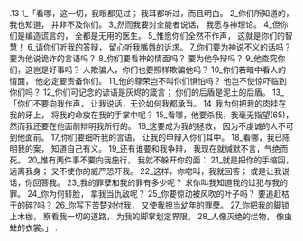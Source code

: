 .13 
1_「看哪，这一切，我眼都见过； 
我耳都听过，而且明白。 
2_你们所知道的，我也知道， 
并非不及你们。 
3_然而我要对全能者说话， 
我愿与神理论。 
4_但你们是编造谎言的， 
全都是无用的医生。 
5_惟愿你们全然不作声， 
这就是你们的智慧！ 
6_请你们听我的答辩， 
留心听我嘴唇的诉求。 
7_你们要为神说不义的话吗？ 
要为他说诡诈的言语吗？ 
8_你们要看神的情面吗？ 
要为他争辩吗？ 
9_他查究你们，这岂是好事吗？ 
人欺骗人，你们也要照样欺骗他吗？ 
10_你们若暗中看人的情面， 
他必定要责备你们。 
11_他的尊荣岂不叫你们惧怕吗？ 
他岂不使惊吓临到你们吗？ 
12_你们可记念的谚语是灰烬的箴言； 
你们的后盾是泥土的后盾。 
13_「你们不要向我作声， 
让我说话，无论如何我都承当。 
14_我为何把我的肉挂在我的牙上， 
将我的命放在我的手掌中呢？ 
15_看哪，他要杀我，我毫无指望(65)， 
然而我还要在他面前辩明我所行的。 
16_这要成为我的拯救， 
因为不虔诚的人不可到他面前。 
17_你们要细听我的言语， 
让我的申辩入你们耳中。 
18_看哪，我已陈明我的案， 
知道自己有义。 
19_还有谁要和我争辩， 
我现在就缄默不言，气绝而死。 
20_惟有两件事不要向我施行， 
我就不躲开你的面： 
21_就是把你的手缩回，远离我身； 
又不使你的威严恐吓我。 
22_这样，你唿叫，我就回答； 
或是让我说话，你回答我。 
23_我的罪孽和我的罪有多少呢？ 
求你叫我知道我的过犯与我的罪。 
24_你为何转脸， 
拿我当仇敌呢？ 
25_你要惊动被风吹的叶子吗？ 
要追赶枯干的碎?吗？ 
26_你写下苦楚对付我， 
又使我担当幼年的罪孽。 
27_你把我的脚锁上木枷， 
察看我一切的道路， 
为我的脚掌划定界限。 
28_人像灭绝的烂物， 
像虫蛀的衣裳。」 
.